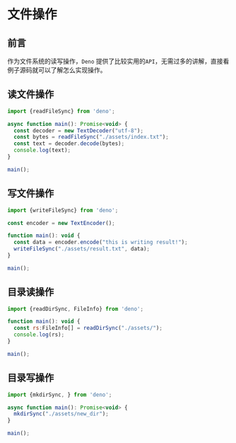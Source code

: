 # 文件操作

## 前言

作为文件系统的读写操作，`Deno` 提供了比较实用的`API`，无需过多的讲解，直接看例子源码就可以了解怎么实现操作。


## 读文件操作

```js
import {readFileSync} from 'deno';

async function main(): Promise<void> {
  const decoder = new TextDecoder("utf-8");
  const bytes = readFileSync("./assets/index.txt");
  const text = decoder.decode(bytes);
  console.log(text);
}

main();
```

## 写文件操作

```js
import {writeFileSync} from 'deno';

const encoder = new TextEncoder();

function main(): void {
  const data = encoder.encode("this is writing result!");
  writeFileSync("./assets/result.txt", data);
}

main();
```

## 目录读操作

```js
import {readDirSync, FileInfo} from 'deno';

function main(): void {
  const rs:FileInfo[] = readDirSync("./assets/");
  console.log(rs);
}

main();
```

## 目录写操作

```js
import {mkdirSync, } from 'deno';

async function main(): Promise<void> {
  mkdirSync("./assets/new_dir");
}

main();
```